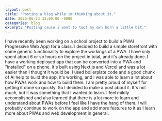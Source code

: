 ```yaml
---
layout: post
title: "Posting a blog while im thinking about it."
date: 2025-06-23 12:00:00 -0000
categories: blog
excerpt: "Posting cause i want to toot my own horn a little bit."
---
```


I have recently been working on a school project to build a PWA( Progressive Web App) for a class. I decided to build a simple storefront
with some generic functionality to explore the workings of a PWA. I have only spent about 6 or so hours on the project in total, and it's 
already done. I have a working deployed app that can be converted into a PWA and "installed" on a phone. It's built using Next.js and Vercel 
and was a lot easier than I thought it would be. I used boilerplate code and a good chunk of AI help to build the app, it's working, and 
I was able to learn a lot about how PWAs work and how to build them. I am pretty proud of myself for getting it done so quickly. So I decided to 
make a post about it. It's not much, but it was something that I wanted to learn. I feel mildly accomplished and also learned that there is a lot more 
to learn and understand about PWAs before I feel like I have the hang of them. I will probably continue to work on the app and add more features to it 
as I learn more about PWAs and web development in general.
